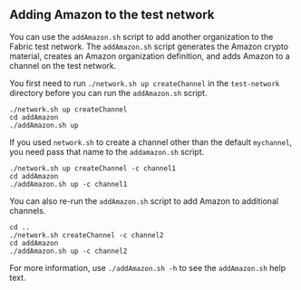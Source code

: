 ## Adding Amazon to the test network

You can use the `addAmazon.sh` script to add another organization to the Fabric test network. The `addAmazon.sh` script generates the Amazon crypto material, creates an Amazon organization definition, and adds Amazon to a channel on the test network.

You first need to run `./network.sh up createChannel` in the `test-network` directory before you can run the `addAmazon.sh` script.

```
./network.sh up createChannel
cd addAmazon
./addAmazon.sh up
```

If you used `network.sh` to create a channel other than the default `mychannel`, you need pass that name to the `addamazon.sh` script.
```
./network.sh up createChannel -c channel1
cd addAmazon
./addAmazon.sh up -c channel1
```

You can also re-run the `addAmazon.sh` script to add Amazon to additional channels.
```
cd ..
./network.sh createChannel -c channel2
cd addAmazon
./addAmazon.sh up -c channel2
```

For more information, use `./addAmazon.sh -h` to see the `addAmazon.sh` help text.
